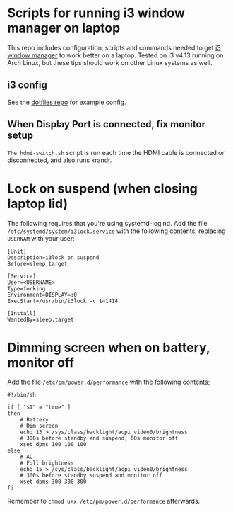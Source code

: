 # Scripts for running i3 window manager on laptop
This repo includes configuration, scripts and commands needed to get
[i3 window manager](http://i3wm.org/) to work better on a laptop.
Tested on i3 v4.13 running on Arch Linux, but these tips should work on
other Linux systems as well.


## i3 config
See the [dotfiles repo](https://github.com/ruudud/dotfiles/blob/master/i3/config)
for example config.


## When Display Port is connected, fix monitor setup
`The hdmi-switch.sh` script is run each time the
HDMI cable is connected or disconnected, and also runs xrandr.


# Lock on suspend (when closing laptop lid)
The following requires that you're using systemd-logind.
Add the file `/etc/systemd/system/i3lock.service` with the following contents,
replacing `USERNAM` with your user:

```
[Unit]
Description=i3lock on suspend
Before=sleep.target

[Service]
User=<USERNAME>
Type=forking
Environment=DISPLAY=:0
ExecStart=/usr/bin/i3lock -c 141414

[Install]
WantedBy=sleep.target
```


# Dimming screen when on battery, monitor off
Add the file `/etc/pm/power.d/performance` with the following contents;

```shell
#!/bin/sh

if [ "$1" = "true" ]
then
    # Battery
    # Dim screen
    echo 13 > /sys/class/backlight/acpi_video0/brightness
    # 300s before standby and suspend, 60s monitor off
    xset dpms 100 100 100
else
    # AC
    # Full brightness
    echo 15 > /sys/class/backlight/acpi_video0/brightness
    # 300s before standby suspend and monitor off
    xset dpms 300 300 300
fi
```

Remember to `chmod u+x /etc/pm/power.d/performance` afterwards.
